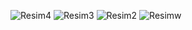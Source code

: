 ![Resim4](https://github.com/user-attachments/assets/3840f2c1-30fb-4bf0-ada9-048415ed77ba)
![Resim3](https://github.com/user-attachments/assets/03356031-3ab2-4a20-b2d9-b0f94693d8f8)
![Resim2](https://github.com/user-attachments/assets/996afbc2-fe42-4345-810f-835b7e8cdb48)
![Resimw](https://github.com/user-attachments/assets/04dcb0a3-6397-4697-9ae5-221e8c9f73ab)
